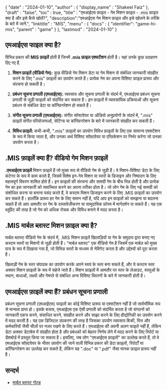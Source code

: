 {
  "date" : "2024-01-10",
  "author" : {
    "display_name" : "Shakeel Faiz"
  },
  "draft" : "false",
  "toc" : true,
  "title" : "एमआईएस फ़ाइल - गेम मिशन फ़ाइल - .mis फ़ाइल क्या है और इसे कैसे खोलें?",
  "description":"एमआईएस गेम मिशन फ़ाइल और इसे खोलने के तरीके के बारे में जानें.",
  "linktitle" : "MIS",
  "menu" : {
    "docs" : {
      "identifier": "game-hi-mis",
      "parent" : "game"
    }
  },
  "lastmod" : "2024-01-10"
}

## एमआईएस फाइल क्या है?

विभिन्न प्रकार की **MIS फ़ाइलें** होती हैं जिनमें **.mis फ़ाइल एक्सटेंशन** होती है। यहां उनके कुछ उदाहरण दिए गए हैं.

1. **मिशन फ़ाइलें (वीडियो गेम):** कुछ वीडियो गेम मिशन डेटा या गेम मिशन से संबंधित जानकारी संग्रहीत करने के लिए ".mis" फ़ाइलों का उपयोग करते हैं। प्रत्येक गेम का अपना विशिष्ट फ़ाइल प्रारूप और संरचना हो सकती है।

2. **प्रबंधन सूचना प्रणाली (एमआईएस):** व्यवसाय और सूचना प्रणाली के संदर्भ में, एमआईएस प्रबंधन सूचना प्रणाली से जुड़ी फाइलों को संदर्भित कर सकता है। इन फ़ाइलों में व्यावसायिक प्रक्रियाओं और सूचना प्रबंधन से संबंधित डेटा या कॉन्फ़िगरेशन हो सकते हैं।

3. **संगीत सूचना प्रणाली (एमआईएस):** संगीत सॉफ्टवेयर या ऑडियो अनुप्रयोगों के संदर्भ में, ".mis" फ़ाइलें संगीत परियोजनाओं, सेटिंग्स या कॉन्फ़िगरेशन के बारे में जानकारी संग्रहीत कर सकती हैं।

4. **विविध फ़ाइलें:** कभी-कभी, ".mis" फ़ाइलों का उपयोग विविध फ़ाइलों के लिए एक सामान्य एक्सटेंशन के रूप में किया जाता है, और उनका अर्थ विशिष्ट सॉफ़्टवेयर या एप्लिकेशन पर निर्भर करेगा जो उनका उपयोग करता है।

## .MIS फ़ाइलें क्या हैं? वीडियो गेम मिशन फ़ाइलें

**.एमआईएस फ़ाइलें** मिशन फ़ाइलें हैं जो मुख्य रूप से वीडियो गेम से जुड़ी हैं। वे मिशन-विशिष्ट डेटा के लिए कंटेनर के रूप में काम करते हैं, जिसमें विशेष इन-गेम मिशन या स्तरों के डिजाइन और निष्पादन के लिए महत्वपूर्ण विवरण शामिल होते हैं। इन फ़ाइलों की संरचना और सामग्री गेम के बीच भिन्न होती है और प्रत्येक गेम का इस जानकारी को व्यवस्थित करने का अपना तरीका होता है। जो लोग गेम के लिए नई सामग्री को संशोधित करना या बनाना पसंद करते हैं, वे कस्टम मिशन डिजाइन करने के लिए .MIS फ़ाइलों का उपयोग कर सकते हैं। हालाँकि प्रारूप हर गेम के लिए समान नहीं है, यदि आप इन फ़ाइलों को समझना या बदलना चाहते हैं तो आप आमतौर पर गेम के दस्तावेज़ीकरण या सामुदायिक फ़ोरम में मार्गदर्शन पा सकते हैं। यह एक ब्लूप्रिंट की तरह है जो गेम को अधिक रोचक और विविध बनाने में मदद करता है।

## .MIS मार्बल ब्लास्ट मिशन फ़ाइल क्या है?

मार्बल ब्लास्ट वीडियो गेम के संदर्भ में, .MIS मिशन फ़ाइलें खिलाड़ियों या गेम के समुदाय द्वारा बनाए गए कस्टम स्तरों या मिशनों से जुड़ी होती हैं। "मार्बल ब्लास्ट" एक वीडियो गेम है जिसमें एक मार्बल को मुख्य पात्र के रूप में दिखाया गया है, जो विभिन्न स्तरों के माध्यम से नेविगेट करता है और उद्देश्यों को पूरा करता है।

खिलाड़ी गेम के स्तर संपादक का उपयोग करके अपने स्वयं के स्तर बना सकते हैं, और ये कस्टम स्तर अक्सर मिशन फ़ाइलों के रूप में सहेजे जाते हैं। मिशन फ़ाइलों में आमतौर पर स्तर के लेआउट, वस्तुओं के स्थान, बाधाओं, लक्ष्यों और गेमप्ले से संबंधित अन्य विशिष्ट विवरणों के बारे में जानकारी होती है।

## एमआईएस फ़ाइलें क्या हैं? प्रबंधन सूचना प्रणाली

प्रबंधन सूचना प्रणाली (एमआईएस) फाइलों का कोई विशिष्ट प्रारूप या एक्सटेंशन नहीं है जो सार्वभौमिक रूप से मान्यता प्राप्त हो। इसके बजाय, एमआईएस एक ऐसी प्रणाली को संदर्भित करता है जो संगठनों को जानकारी एकत्र करने, संसाधित करने, संग्रहीत करने और साझा करने के लिए प्रौद्योगिकी का उपयोग करने में मदद करती है। यह एक डिजिटल उपकरण की तरह है जिसका उपयोग व्यवसाय बिक्री, वित्त और कर्मचारियों जैसी चीज़ों पर नज़र रखने के लिए करते हैं। एमआईएस की अपनी अलग फाइलें नहीं हैं, लेकिन डेटा अक्सर डेटाबेस में संग्रहीत होता है और प्रबंधकों को बेहतर निर्णय लेने में मदद करने के लिए रिपोर्ट या डैशबोर्ड में प्रस्तुत किया जा सकता है। इसलिए, जब लोग "एमआईएस फ़ाइलों" का उल्लेख करते हैं, तो वे एमआईएस सॉफ़्टवेयर के भीतर उपयोग की जाने वाली विभिन्न प्रकार की डेटा फ़ाइलों, रिपोर्टों या कॉन्फ़िगरेशन का उल्लेख कर सकते हैं, लेकिन यह ".doc" या ".pdf" जैसा मानक फ़ाइल प्रारूप नहीं है।

## सन्दर्भ
* [मार्बल ब्लास्ट गोल्ड](https://en.wikipedia.org/wiki/Marble_Blast_Gold)
